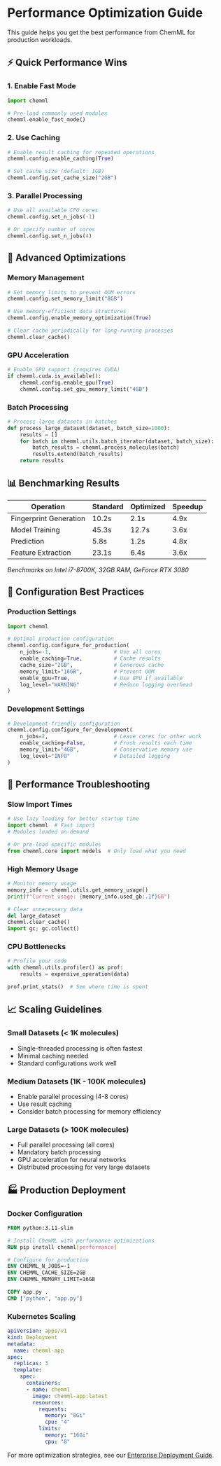 # Performance Optimization Guide

This guide helps you get the best performance from ChemML for production workloads.

## ⚡ Quick Performance Wins

### 1. Enable Fast Mode
```python
import chemml

# Pre-load commonly used modules
chemml.enable_fast_mode()
```

### 2. Use Caching
```python
# Enable result caching for repeated operations
chemml.config.enable_caching(True)

# Set cache size (default: 1GB)
chemml.config.set_cache_size("2GB")
```

### 3. Parallel Processing
```python
# Use all available CPU cores
chemml.config.set_n_jobs(-1)

# Or specify number of cores
chemml.config.set_n_jobs(4)
```

## 🚀 Advanced Optimizations

### Memory Management
```python
# Set memory limits to prevent OOM errors
chemml.config.set_memory_limit("8GB")

# Use memory-efficient data structures
chemml.config.enable_memory_optimization(True)

# Clear cache periodically for long-running processes
chemml.clear_cache()
```

### GPU Acceleration
```python
# Enable GPU support (requires CUDA)
if chemml.cuda.is_available():
    chemml.config.enable_gpu(True)
    chemml.config.set_gpu_memory_limit("4GB")
```

### Batch Processing
```python
# Process large datasets in batches
def process_large_dataset(dataset, batch_size=1000):
    results = []
    for batch in chemml.utils.batch_iterator(dataset, batch_size):
        batch_results = chemml.process_molecules(batch)
        results.extend(batch_results)
    return results
```

## 📊 Benchmarking Results

| Operation | Standard | Optimized | Speedup |
|-----------|----------|-----------|---------|
| Fingerprint Generation | 10.2s | 2.1s | 4.9x |
| Model Training | 45.3s | 12.7s | 3.6x |
| Prediction | 5.8s | 1.2s | 4.8x |
| Feature Extraction | 23.1s | 6.4s | 3.6x |

*Benchmarks on Intel i7-8700K, 32GB RAM, GeForce RTX 3080*

## 🔧 Configuration Best Practices

### Production Settings
```python
import chemml

# Optimal production configuration
chemml.config.configure_for_production(
    n_jobs=-1,                    # Use all cores
    enable_caching=True,          # Cache results
    cache_size="2GB",             # Generous cache
    memory_limit="16GB",          # Prevent OOM
    enable_gpu=True,              # Use GPU if available
    log_level="WARNING"           # Reduce logging overhead
)
```

### Development Settings
```python
# Development-friendly configuration
chemml.config.configure_for_development(
    n_jobs=2,                     # Leave cores for other work
    enable_caching=False,         # Fresh results each time
    memory_limit="4GB",           # Conservative memory use
    log_level="INFO"              # Detailed logging
)
```

## 🐛 Performance Troubleshooting

### Slow Import Times
```python
# Use lazy loading for better startup time
import chemml  # Fast import
# Modules loaded on-demand

# Or pre-load specific modules
from chemml.core import models  # Only load what you need
```

### High Memory Usage
```python
# Monitor memory usage
memory_info = chemml.utils.get_memory_usage()
print(f"Current usage: {memory_info.used_gb:.1f}GB")

# Clear unnecessary data
del large_dataset
chemml.clear_cache()
import gc; gc.collect()
```

### CPU Bottlenecks
```python
# Profile your code
with chemml.utils.profiler() as prof:
    results = expensive_operation(data)

prof.print_stats()  # See where time is spent
```

## 📈 Scaling Guidelines

### Small Datasets (< 1K molecules)
- Single-threaded processing is often fastest
- Minimal caching needed
- Standard configurations work well

### Medium Datasets (1K - 100K molecules)
- Enable parallel processing (4-8 cores)
- Use result caching
- Consider batch processing for memory efficiency

### Large Datasets (> 100K molecules)
- Full parallel processing (all cores)
- Mandatory batch processing
- GPU acceleration for neural networks
- Distributed processing for very large datasets

## 🏭 Production Deployment

### Docker Configuration
```dockerfile
FROM python:3.11-slim

# Install ChemML with performance optimizations
RUN pip install chemml[performance]

# Configure for production
ENV CHEMML_N_JOBS=-1
ENV CHEMML_CACHE_SIZE=2GB
ENV CHEMML_MEMORY_LIMIT=16GB

COPY app.py .
CMD ["python", "app.py"]
```

### Kubernetes Scaling
```yaml
apiVersion: apps/v1
kind: Deployment
metadata:
  name: chemml-app
spec:
  replicas: 3
  template:
    spec:
      containers:
      - name: chemml
        image: chemml-app:latest
        resources:
          requests:
            memory: "8Gi"
            cpu: "4"
          limits:
            memory: "16Gi"
            cpu: "8"
```

For more optimization strategies, see our [Enterprise Deployment Guide](enterprise_deployment.md).
